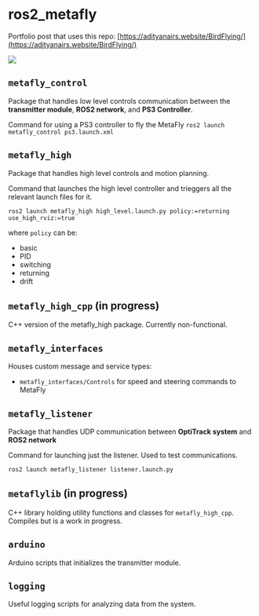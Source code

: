 # ros2_metafly

Portfolio post that uses this repo: [https://adityanairs.website/BirdFlying/](https://adityanairs.website/BirdFlying/)

![](https://github.com/GogiPuttar/adityanairswebsite.github.io/blob/main/assets/images/birdsideview.gif?raw=true)


## `metafly_control`

Package that handles low level controls communication between the **transmitter module**, **ROS2 network**, and **PS3 Controller**. 

Command for using a PS3 controller to fly the MetaFly
`ros2 launch metafly_control ps3.launch.xml`

## `metafly_high`

Package that handles high level controls and motion planning.

Command that launches the high level controller and trieggers all the relevant launch files for it.

`ros2 launch metafly_high high_level.launch.py policy:=returning use_high_rviz:=true`

where `policy` can be:
- basic
- PID
- switching
- returning
- drift

## `metafly_high_cpp` (in progress)
C++ version of the metafly_high package. Currently non-functional.

## `metafly_interfaces`
Houses custom message and service types:
- `metafly_interfaces/Controls` for speed and steering commands to MetaFly

## `metafly_listener`
Package that handles UDP communication between **OptiTrack system** and **ROS2 network**

Command for launching just the listener. Used to test communications.

`ros2 launch metafly_listener listener.launch.py`

## `metaflylib` (in progress)
C++ library holding utility functions and classes for `metafly_high_cpp`. Compiles but is a work in progress.

## `arduino`
Arduino scripts that initializes the transmitter module.

## `logging`
Useful logging scripts for analyzing data from the system.

